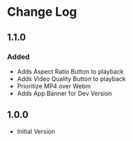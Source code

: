 # Change Log

## 1.1.0

### Added

- Adds Aspect Ratio Button to playback
- Adds Video Quality Button to playback
- Prioritize MP4 over Webm
- Adds App Banner for Dev Version

## 1.0.0

- Initial Version